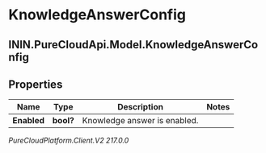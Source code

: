 # KnowledgeAnswerConfig

## ININ.PureCloudApi.Model.KnowledgeAnswerConfig

## Properties

|Name | Type | Description | Notes|
|------------ | ------------- | ------------- | -------------|
| **Enabled** | **bool?** | Knowledge answer is enabled. | |



_PureCloudPlatform.Client.V2 217.0.0_
